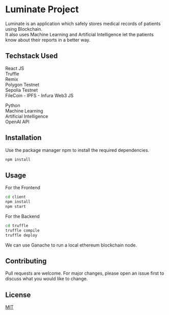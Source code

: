 # Luminate Project

Luminate is an application which safely stores medical records of patients using Blockchain.  
It also uses Machine Learning and Artificial Intelligence let the patients know about their reports in a better way. 

## Techstack Used
React JS  
Truffle  
Remix  
Polygon Testnet  
Sepolia Testnet  
FileCoin - IPFS - Infura
Web3 JS  

Python  
Machine Learning  
Artificial Intelligence  
OpenAI API  


## Installation

Use the package manager npm to install the required dependencies.

```bash
npm install
```

## Usage

For the Frontend

```bash
cd client
npm install
npm start

```

For the Backend

```bash
cd truffle
truffle compile
truffle deploy
```
We can use Ganache to run a local ethereum blockchain node.


## Contributing

Pull requests are welcome. For major changes, please open an issue first
to discuss what you would like to change.

## License

[MIT](https://choosealicense.com/licenses/mit/)
